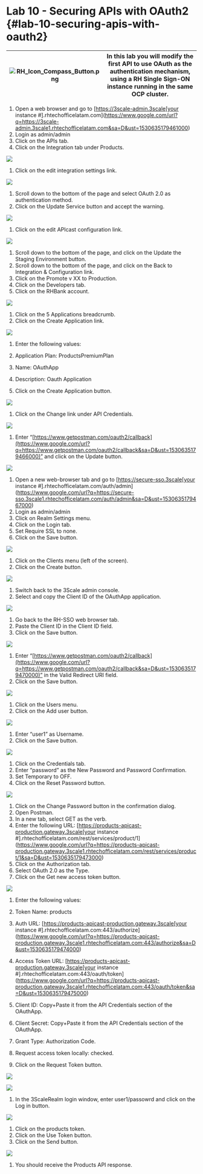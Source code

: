 # Lab 10 - Securing APIs with OAuth2 {#lab-10-securing-apis-with-oauth2}

| ![RH_Icon_Compass_Button.png](images/image26.png) | In this lab you will modify the first API to use OAuth as the authentication mechanism, using a RH Single Sign-ON instance running in the same OCP cluster. |
| --- | --- |

1.  Open a web browser and go to [https://3scale-admin.3scale[your instance #].rhtechofficelatam.com](https://www.google.com/url?q=https://3scale-admin.3scale1.rhtechofficelatam.com&sa=D&ust=1530635179461000) 
2.  Login as admin/admin
3.  Click on the APIs tab.
4.  Click on the Integration tab under Products.

![](images/image160.png)

1.  Click on the edit integration settings link.

![](images/image40.png)

1.  Scroll down to the bottom of the page and select OAuth 2.0 as authentication method.
2.  Click on the Update Service button and accept the warning.

![](images/image61.png)

1.  Click on the  edit APIcast configuration link.

![](images/image101.png)

1.  Scroll down to the bottom of the page, and click on the Update the Staging Environment button.
2.  Scroll down to the bottom of the page, and click on the  Back to Integration &amp; Configuration link.
3.  Click on the Promote v XX to Production.
4.  Click on the Developers tab.
5.  Click on the RHBank account.

![](images/image29.png)

1.  Click on the 5 Applications breadcrumb.
2.  Click on the Create Application link.

![](images/image78.png)

1.  Enter the following values:

1.  Application Plan: ProductsPremiumPlan
2.  Name: OAuthApp
3.  Description: Oauth Application

1.  Click on the Create Application button.

![](images/image154.png)

1.  Click on the Change link under  API Credentials.

![](images/image55.png)

1.  Enter “[https://www.getpostman.com/oauth2/callback](https://www.google.com/url?q=https://www.getpostman.com/oauth2/callback&sa=D&ust=1530635179466000)” and click on the Update button.

![](images/image133.png)

1.  Open a new web-browser tab and go to [https://secure-sso.3scale[your instance #].rhtechofficelatam.com/auth/admin](https://www.google.com/url?q=https://secure-sso.3scale1.rhtechofficelatam.com/auth/admin&sa=D&ust=1530635179467000) 
2.  Login as admin/admin
3.  Click on Realm Settings menu.
4.  Click on the Login tab.
5.  Set Require SSL to none.
6.  Click on the Save button.

![](images/image19.png)

1.  Click on the Clients menu (left of the screen).
2.  Click on the Create button.

![](images/image27.png)

1.  Switch back to the 3Scale admin console.
2.  Select and copy the Client ID of the OAuthApp application.

![](images/image37.png)

1.  Go back to the RH-SSO web browser tab.
2.  Paste the Client ID in the Client ID field.
3.  Click on the Save button.

![](images/image149.png)

1.  Enter “[https://www.getpostman.com/oauth2/callback](https://www.google.com/url?q=https://www.getpostman.com/oauth2/callback&sa=D&ust=1530635179470000)” in the Valid Redirect URI field.
2.  Click on the Save button.

![](images/image23.png)

1.  Click on the Users menu.
2.  Click on the Add user button.

![](images/image6.png)

1.  Enter “user1” as Username.
2.  Click on the Save button.

![](images/image9.png)

1.  Click on the Credentials tab.
2.  Enter “password” as the New Password and Password Confirmation.
3.  Set Temporary  to OFF.
4.  Click on the Reset Password button.

![](images/image70.png)

1.  Click on the Change Password button in the confirmation dialog.
2.  Open Postman.
3.  In a new tab, select GET as the verb.
4.  Enter the following URL: [https://products-apicast-production.gateway.3scale[your instance #].rhtechofficelatam.com/rest/services/product/1](https://www.google.com/url?q=https://products-apicast-production.gateway.3scale1.rhtechofficelatam.com/rest/services/product/1&sa=D&ust=1530635179473000) 
5.  Click on the Authorization tab.
6.  Select OAuth 2.0 as the Type.
7.  Click on the Get new access token button.

![](images/image16.png)

1.  Enter the following values:

1.  Token Name: products
2.  Auth URL: [https://products-apicast-production.gateway.3scale[your instance #].rhtechofficelatam.com:443/authorize](https://www.google.com/url?q=https://products-apicast-production.gateway.3scale1.rhtechofficelatam.com:443/authorize&sa=D&ust=1530635179474000) 
3.  Access Token URL: [https://products-apicast-production.gateway.3scale[your instance #].rhtechofficelatam.com:443/oauth/token](https://www.google.com/url?q=https://products-apicast-production.gateway.3scale1.rhtechofficelatam.com:443/oauth/token&sa=D&ust=1530635179475000) 
4.  Client ID: Copy+Paste it from the API Credentials section of the OAuthApp.
5.  Client Secret: Copy+Paste it from the API Credentials section of the OAuthApp.
6.  Grant Type: Authorization Code.
7.  Request access token locally: checked.

1.  Click on the Request Token button.

![](images/image105.png)

![](images/image178.png)

1.  In the 3ScaleRealm login window, enter user1/passowrd and click on the Log in button.

![](images/image95.png)

1.  Click on the products token.
2.  Click on the Use Token button.
3.  Click on the Send button.

![](images/image72.png)

1.  You should receive the Products API response.